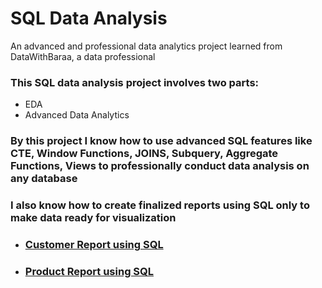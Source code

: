 # SQL Data Analysis
An advanced and professional data analytics project learned from DataWithBaraa, a data professional

### This SQL data analysis project involves two parts:
- EDA
- Advanced Data Analytics

### By this project I know how to use advanced SQL features like CTE, Window Functions, JOINS, Subquery, Aggregate Functions, Views to professionally conduct data analysis on any database
### I also know how to create finalized reports using SQL only to make data ready for visualization
- ### [Customer Report using SQL](https://github.com/Satyaki-78/SQL_Data_Analysis/blob/main/Advanced%20Analytics/06_build_customer_report.sql)
- ### [Product Report using SQL](https://github.com/Satyaki-78/SQL_Data_Analysis/blob/main/Advanced%20Analytics/07_build_product_report.sql)
